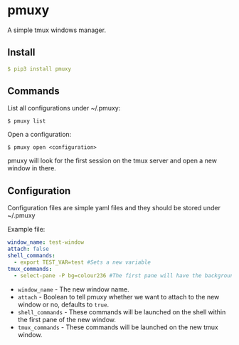 # pmuxy

A simple tmux windows manager.

## Install

```yaml
$ pip3 install pmuxy
```

## Commands

List all configurations under ~/.pmuxy:
```
$ pmuxy list
```

Open a configuration:
```
$ pmuxy open <configuration>
```
pmuxy will look for the first session on the tmux server and open a new window in there.

## Configuration

Configuration files are simple yaml files and they should be stored under ~/.pmuxy

Example file:
```yaml
window_name: test-window
attach: false
shell_commands:
  - export TEST_VAR=test #Sets a new variable
tmux_commands:
  - select-pane -P bg=colour236 #The first pane will have the background color 236
```
* `window_name` - The new window name.
* `attach` - Boolean to tell pmuxy whether we want to attach to the new window or no, defaults to `true`.
* `shell_commands` - These commands will be launched on the shell within the first pane of the new window.
* `tmux_commands` - These commands will be launched on the new tmux window.
